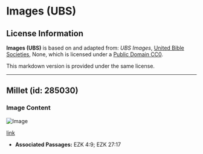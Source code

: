 # Images (UBS)

## License Information

**Images (UBS)** is based on and adapted from: _UBS Images_, [United Bible Societies](https://unitedbiblesocieties.org/), None, which is licensed under a [Public Domain CC0](https://creativecommons.org/public-domain/cc0/).

This markdown version is provided under the same license.



--------------------------------

## Millet (id: 285030)

### Image Content

![Image](https://cdn.aquifer.bible/aquifer-content/resources/Media/WEB-0633_millet.jpg)

[link](https://cdn.aquifer.bible/aquifer-content/resources/Media/WEB-0633_millet.jpg)

* **Associated Passages:** EZK 4:9; EZK 27:17

